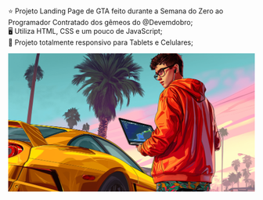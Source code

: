 ⭐ Projeto Landing Page de GTA feito durante a Semana do Zero ao Programador Contratado dos gêmeos do @Devemdobro;<br>
🖥️ Utiliza HTML, CSS e um pouco de JavaScript;<br>
📱 Projeto totalmente responsivo para Tablets e Celulares;

<div>
  <img src="./src/imagens/bg-main.png">
</div>
